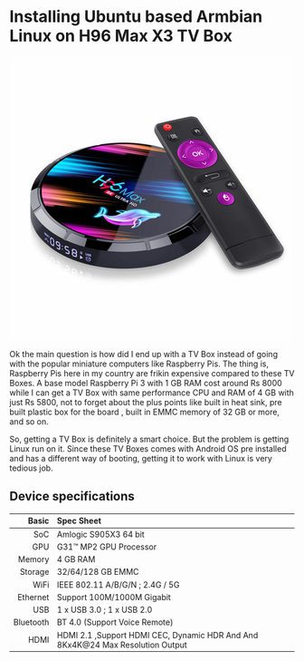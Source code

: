# **Installing Ubuntu based Armbian Linux on H96 Max X3 TV Box**
![H96X3Max](/h96X3_50.jpg)

Ok the main question is how did I end up with a TV Box instead of going with the popular miniature computers like Raspberry Pis. The thing is, Raspberry Pis here in my country are frikin expensive compared to these TV Boxes. A base model Raspberry Pi 3 with 1 GB RAM cost around Rs 8000 while I can get a TV Box with same performance CPU and RAM of 4 GB with just Rs 5800, not to forget about the plus points like built in heat sink, pre built plastic box for the board , built in EMMC memory of 32 GB or more, and so on.

So, getting a TV Box is definitely a smart choice. But the problem is getting Linux run on it. Since these TV Boxes comes with Android OS pre installed and has a different way of booting, getting it to work with Linux is very tedious job. 

## Device specifications

Basic   | Spec Sheet
-------:|:-------------------------
SoC     | Amlogic S905X3 64 bit 
GPU     | G31™ MP2 GPU Processor
Memory  | 4 GB RAM
Storage | 32/64/128 GB EMMC
WiFi    | IEEE 802.11 A/B/G/N ; 2.4G / 5G
Ethernet| Support 100M/1000M Gigabit
USB     | 1 x USB 3.0 ; 1 x USB 2.0
Bluetooth| BT 4.0 (Support Voice Remote)
HDMI    | HDMI 2.1 ,Support HDMI CEC, Dynamic HDR And And 8Kx4K@24 Max Resolution Output
